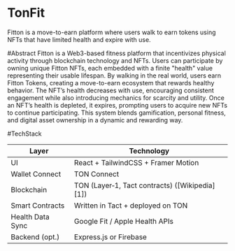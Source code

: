 # TonFit
Fitton is a move-to-earn platform where users walk to earn tokens using NFTs that have limited health and expire with use.

#Abstract
Fitton is a Web3-based fitness platform that incentivizes physical activity through blockchain technology and NFTs. Users can participate by owning unique Fitton NFTs, each embedded with a finite "health" value representing their usable lifespan. By walking in the real world, users earn Fitton Tokens, creating a move-to-earn ecosystem that rewards healthy behavior. The NFT’s health decreases with use, encouraging consistent engagement while also introducing mechanics for scarcity and utility. Once an NFT’s health is depleted, it expires, prompting users to acquire new NFTs to continue participating. This system blends gamification, personal fitness, and digital asset ownership in a dynamic and rewarding way.

#TechStack

| Layer            | Technology                                     |
| ---------------- | ---------------------------------------------- |
| UI               | React + TailwindCSS + Framer Motion            |
| Wallet Connect   | TON Connect                                    |
| Blockchain       | TON (Layer‑1, Tact contracts) ([Wikipedia][1]) |
| Smart Contracts  | Written in Tact + deployed on TON              |
| Health Data Sync | Google Fit / Apple Health APIs                 |
| Backend (opt.)   | Express.js or Firebase                         |


